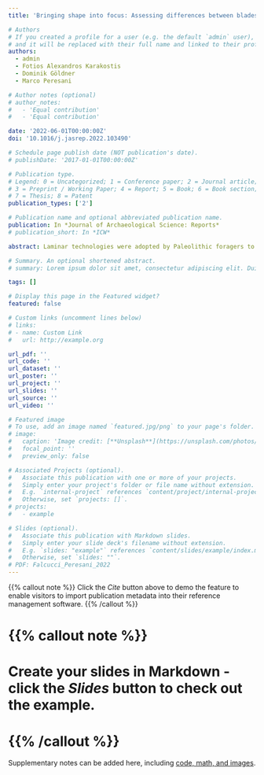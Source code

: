 ```yaml
---
title: 'Bringing shape into focus: Assessing differences between blades and bladelets and their technological significance in 3D form'

# Authors
# If you created a profile for a user (e.g. the default `admin` user), write the username (folder name) here
# and it will be replaced with their full name and linked to their profile.
authors:
  - admin
  - Fotios Alexandros Karakostis
  - Dominik Göldner
  - Marco Peresani

# Author notes (optional)
# author_notes:
#   - 'Equal contribution'
#   - 'Equal contribution'

date: '2022-06-01T00:00:00Z'
doi: '10.1016/j.jasrep.2022.103490'

# Schedule page publish date (NOT publication's date).
# publishDate: '2017-01-01T00:00:00Z'

# Publication type.
# Legend: 0 = Uncategorized; 1 = Conference paper; 2 = Journal article;
# 3 = Preprint / Working Paper; 4 = Report; 5 = Book; 6 = Book section;
# 7 = Thesis; 8 = Patent
publication_types: ['2']

# Publication name and optional abbreviated publication name.
publication: In *Journal of Archaeological Science: Reports*
# publication_short: In *ICW*

abstract: Laminar technologies were adopted by Paleolithic foragers to produce a variable range of stone implements. Archaeologists have reconstructed the different reduction procedures involved in the production of laminar stone tools, often underlying a separation between the bigger blanks (i.e., blades) and smaller bladelets. However, these two blank types are in most cases poorly defined, as their classification typically relies on arbitrary size thresholds that do not consider blank shape, which is a fundamental component of tool production and function. In this study, we investigate whether traditional classifications of blades and bladelets are morphologically and technologically meaningful. For this purpose, we employ a three-dimensional geometric morphometric approach on a large sample of complete blanks retrieved from one of the earliest laminar industries assigned to modern humans in southern Europe: the Protoaurignacian from Fumane Cave. We rely on a cutting-edge protocol for acquiring virtual 3D meshes of stone tools using micro-computed tomography. This novel approach allows us to scan large quantities of small lithics in a short period of time and without the typical technical problems associated with scanning small objects. After calculating the principal components of shape variation, we explore differences and similarities across the dataset using linear discriminant analysis and analysis of variance. Our multivariate study highlights distinct morphological tendencies across blades and bladelets that are however better framed when the technological organization of Protoaurignacian stone knapping is taken into consideration. Overall, our results demonstrate that virtual analysis of stone tool shape can help elucidate aspects of lithic technology and its implications for past human behavior.

# Summary. An optional shortened abstract.
# summary: Lorem ipsum dolor sit amet, consectetur adipiscing elit. Duis posuere tellus ac convallis placerat. Proin tincidunt magna sed ex sollicitudin condimentum.

tags: []

# Display this page in the Featured widget?
featured: false

# Custom links (uncomment lines below)
# links:
# - name: Custom Link
#   url: http://example.org

url_pdf: ''
url_code: ''
url_dataset: ''
url_poster: ''
url_project: ''
url_slides: ''
url_source: ''
url_video: ''

# Featured image
# To use, add an image named `featured.jpg/png` to your page's folder.
# image:
#   caption: 'Image credit: [**Unsplash**](https://unsplash.com/photos/pLCdAaMFLTE)'
#   focal_point: ''
#   preview_only: false

# Associated Projects (optional).
#   Associate this publication with one or more of your projects.
#   Simply enter your project's folder or file name without extension.
#   E.g. `internal-project` references `content/project/internal-project/index.md`.
#   Otherwise, set `projects: []`.
# projects:
#   - example

# Slides (optional).
#   Associate this publication with Markdown slides.
#   Simply enter your slide deck's filename without extension.
#   E.g. `slides: "example"` references `content/slides/example/index.md`.
#   Otherwise, set `slides: ""`.
# PDF: Falcucci_Peresani_2022
---
```


{{% callout note %}}
Click the _Cite_ button above to demo the feature to enable visitors to import publication metadata into their reference management software.
{{% /callout %}}

# {{% callout note %}}
# Create your slides in Markdown - click the _Slides_ button to check out the example.
# {{% /callout %}}

Supplementary notes can be added here, including [code, math, and images](https://wowchemy.com/docs/writing-markdown-latex/).
